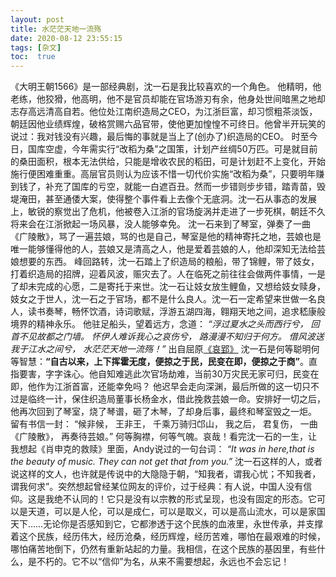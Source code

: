 ```yaml
---
layout: post
title: 水茫茫天地一流殇
date: 2020-08-12 23:55:15
tags: [杂文]
toc:  true
---
```


《大明王朝1566》是一部经典剧，沈一石是我比较喜欢的一个角色。
他精明，他老练，他狡猾，他高明，他不是官员却能在官场游刃有余，他身处世间暗黑之地却志存高远清高自若。他位处江南织造局之CEO，为江浙巨富，却习惯粗茶淡饭，朝廷因他业绩辉煌，破格赏赐六品官带，使他更加惶惶不可终日。他曾半开玩笑的说过：我对钱没有兴趣，最后悔的事就是当上了(创办了)织造局的CEO。
时至今日，国库空虚，今年需实行“改稻为桑”之国策，计划产丝绸50万匹。可是就目前的桑田面积，根本无法供给，只能是增收农民的稻田，可是计划赶不上变化，开始施行便困难重重。高层官员则认为应该不惜一切代价实施“改稻为桑”，只要明年赚到钱了，补充了国库的亏空，就能一白遮百丑。然而一步错则步步错，踏青苗，毁堤淹田，甚至通倭大案，使得整个事件看上去像个无底洞。沈一石从事态的发展上，敏锐的察觉出了危机，他被卷入江浙的官场旋涡并走进了一步死棋，朝廷不久将来会在江浙掀起一场风暴，没人能够幸免。
沈一石来到了琴室，弹奏了一曲《广陵散》，骂了一遍芸娘，骂的也是自己，琴室是他的精神寄托之地，芸娘也是唯一能够懂得他的人，芸娘又是清高之人，他是爱着芸娘的人，他却深知无法给芸娘想要的东西。
峰回路转，沈一石踏上了织造局的粮船，带了锦鲤，带了妓女，打着织造局的招牌，迎着风波，赈灾去了。人在临死之前往往会做两件事情，一是了却未完成的心愿，二是寄托于来世。沈一石让妓女放生鲤鱼，又想给妓女赎身，妓女之于世人，沈一石之于官场，都不是什么良人。沈一石一定希望来世做一名良人，读书奏琴，畅怀饮酒，诗词歌赋，浮游五湖四海，翱翔天地之间，追求嵇康般境界的精神永乐。
他驻足船头，望着远方，念道：
*“浮过夏水之头而西行兮，
回首不见故都之门墙。
怀伊人难诉我心之哀伤兮，
路漫漫不知归于何方。
借风波送我于江水之间兮，
水茫茫天地一流殇！”*
出自屈原[《哀郢》](https://baike.baidu.com/item/%E4%B9%9D%E7%AB%A0%C2%B7%E5%93%80%E9%83%A2/4310404?fromtitle=%E5%93%80%E9%83%A2&fromid=1742074&fr=aladdin)
沈一石是何等聪明何等智慧：**“自古以来，上下挥霍无度，便掠之于民，民变在即，便掠之于商”**。直指要害，字字诛心。他自知难逃此次官场劫难，当前30万灾民无家可归，民变在即，他作为江浙首富，还能幸免吗？
他迟早会走向深渊，最后所做的这一切只不过是临终一计，保住织造局董事长杨金水，借此挽救芸娘一命。安排好一切之后，他再次回到了琴室，烧了琴谱，砸了木琴，了却身后事，最终和琴室毁之一炬。
留有书信一封：
“候非候，
王非王，
千乘万骑归邙山，
我之后，
君复伤，
一曲《广陵散》，
再奏待芸娘。”
何等胸襟，何等气魄。哀哉！看完沈一石的一生，让我想起《肖申克的救赎》里面，Andy说过的一句台词：
*“It was in here,that is the beauty of music. They can not get that from you.”*
沈一石这样的人，或者说这样的文人，也许就是传说中的大隐隐于朝，“知我者，谓我心忧；不知我者，谓我何求”。突然想起曾经某位网友的评价，过于经典：有人说，中国人没有信仰。这是我绝不认同的！它只是没有以宗教的形式呈现，也没有固定的形态。它可以是天道，可以是人伦，可以是成仁，可以是取义，可以是高山流水，可以是家国天下……无论你是否感知到它，它都渗透于这个民族的血液里，永世传承，并支撑着这个民族，经历伟大，经历沧桑，经历辉煌，经历苦难，哪怕在最艰难的时候，哪怕痛苦地倒下，仍然有重新站起的力量。我相信，在这个民族的基因里，有些什么，是不朽的。它不以“信仰”为名，从来不需要想起，永远也不会忘记！
